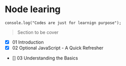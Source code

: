 # Node learing 

```JS
console.log("Codes are just for learnign purpose");
```  
 

> Section to be cover

- [x] 01 Introduction
- [x] 02 Optional JavaScript - A Quick Refresher
- []  03 Understanding the Basics